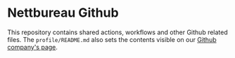 # Nettbureau Github

This repository contains shared actions, workflows and other Github related files. The `profile/README.md` also sets the contents visible on our [Github company's page](https://github.com/nettbureau).
